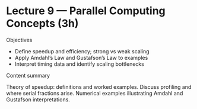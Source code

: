 # Lecture 9 — Parallel Computing Concepts (3h)

Objectives

- Define speedup and efficiency; strong vs weak scaling
- Apply Amdahl’s Law and Gustafson’s Law to examples
- Interpret timing data and identify scaling bottlenecks

Content summary

Theory of speedup: definitions and worked examples. Discuss profiling and where serial fractions arise. Numerical examples illustrating Amdahl and Gustafson interpretations.
